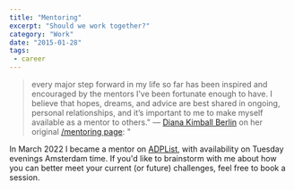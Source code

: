 ```yaml
---
title: "Mentoring"
excerpt: "Should we work together?"
category: "Work"
date: "2015-01-28"
tags:
 - career
---
```

> every major step forward in my life so far has been inspired and encouraged by the mentors I’ve been fortunate enough to have. I believe that hopes, dreams, and advice are best shared in ongoing, personal relationships, and it’s important to me to make myself available as a mentor to others."
>  — [Diana Kimball Berlin](https://dianaberlin.com/) on her original [/mentoring page](https://github.com/dianakimball/mentoring-is): "

In March 2022 I became a mentor on [ADPList](https://adplist.org/mentors/zinzy-nev-geene), with availability on Tuesday evenings Amsterdam time. If you'd like to brainstorm with me about how you can better meet your current (or future) challenges, feel free to book a session.
